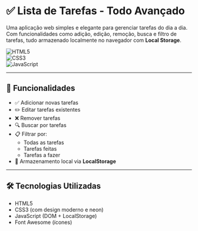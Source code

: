 # ✅ Lista de Tarefas - Todo Avançado

Uma aplicação web simples e elegante para gerenciar tarefas do dia a dia. Com funcionalidades como adição, edição, remoção, busca e filtro de tarefas, tudo armazenado localmente no navegador com **Local Storage**.

![HTML5](https://img.icons8.com/fluency/48/000000/html-5.png)  
![CSS3](https://img.icons8.com/fluency/48/000000/css3.png)  
![JavaScript](https://img.icons8.com/fluency/48/000000/javascript.png)  

---

## 🚀 Funcionalidades

- ✅ Adicionar novas tarefas
- ✏️ Editar tarefas existentes
- ❌ Remover tarefas
- 🔍 Buscar por tarefas
- 📋 Filtrar por:
  - Todas as tarefas
  - Tarefas feitas
  - Tarefas a fazer
- 💾 Armazenamento local via **LocalStorage**

---

## 🛠️ Tecnologias Utilizadas

- HTML5
- CSS3 (com design moderno e neon)
- JavaScript (DOM + LocalStorage)
- Font Awesome (ícones)
